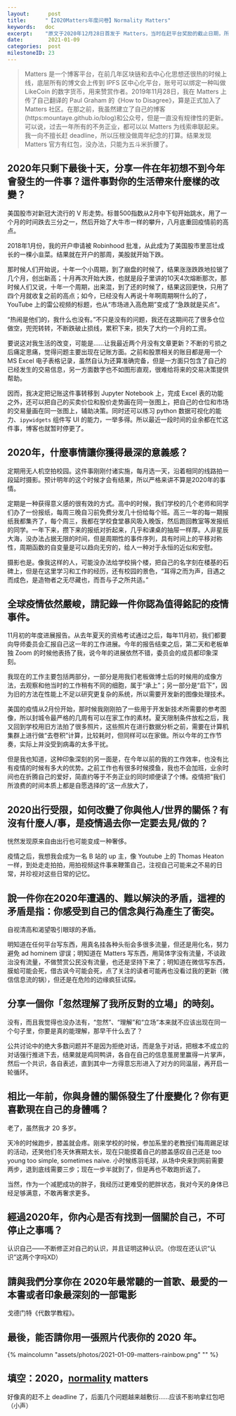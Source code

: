 ```yaml
---
layout:      post
title:      "【2020Matters年度问卷】Normality Matters"
keywords:   doc
excerpt:    "原文于2020年12月28日首发于 Matters，当时在赶平台奖励的截止日期，所以很多东西没有展开写，大家凑合看吧。"
date:        2021-01-09
categories:  post
milestoneID: 23
---
```


> Matters 是一个博客平台，在前几年区块链和去中心化思想还很热的时候上线，底层所有的博文会上传到 IPFS 区中心化平台，账号可以绑定一种叫做 LikeCoin 的数字货币，用来赞赏作者。2019年11月28日，我在 Matters 上传了自己翻译的 Paul Graham 的《How to Disagree》，算是正式加入了 Matters 社区。在那之前，我虽然建立了自己的博客(https:mountaye.github.io/blog)和公众号，但是一直没有规律性的更新。可以说，过去一年所有的不务正业，都可以以 Matters 为线索串联起来。我一向不擅长赶 deadline，所以压根没做周年纪念的打算。结果发现 Matters 官方有红包，没办法，只能为五斗米折腰了。

## 2020年只剩下最後十天，分享一件在年初想不到今年會發生的一件事？這件事對你的生活帶來什麼樣的改變？

美国股市对新冠大流行的 V 形走势。标普500指数从2月中下旬开始跳水，用了一个月的时间跌去三分之一，然后开始了大牛市一样的攀升，八月底重回疫情前的高点。

2018年1月份，我的开户申请被 Robinhood 批准，从此成为了美国股市里茁壮成长的一棵小韭菜。结果就在开户的那周，美股就开始下跌。

那时候人们开始说，十年一个小周期，到了崩盘的时候了，结果涨涨跌跌地拉锯了几个月，创出新高；十月再次开始大跌，也就是段子里讲的10天4次熔断那次，那时候人们又说，十年一个周期，出来混，到了还的时候了，结果这回更快，只用了四个月就收复之前的高点；如今，已经没有人再说十年啊周期啊什么的了，YouTube 上的雷公视频的标题，也从“市场进入高危期”变成了“急跌就是买点”。

“热闹是他们的，我什么也没有。”不只是没有的问题，我还在这期间花了很多仓位做空，兜兜转转，不断跌破止损线，累积下来，损失了大约一个月的工资。

要说这对我生活的改变，可能是……让我最近两个月没有文章更新？不断的亏损之后痛定思痛，觉得问题主要出现在记账方面。之前和股票相关的账目都是用一个 MS Excel 电子表格记录，虽然自认为还算准确完备，但是一方面只包含了自己的已经发生的交易信息，另一方面数字也不如图形直观，很难给将来的交易决策提供帮助。

因而，我决定把记账这件事转移到 Jupyter Notebook 上，完成 Excel 表的功能之外，还可以把自己的买卖价位和股价走势画在同一张图上，把自己的仓位和市场的交易量画在同一张图上，辅助决策。同时还可以练习 python 数据可视化的能力、`ipywidgets` 组件写 UI 的能力，一举多得。所以最近一段时间的业余都在忙这件事，博客也就暂时停更了。

## 2020年，什麼事情讓你獲得最深的意義感？

定期用无人机空拍校园。这件事刚刚付诸实施，每月选一天，沿着相同的线路拍一段延时摄影。预计明年的这个时候才会有结果，所以严格来讲不算是2020年的事情。

定期是一种获得意义感的很有效的方式。高中的时候，我们学校的几个老师和同学们办了一份报纸，每周三晚自习前免费分发几十份给每个班。高三一年的每一期报纸我都集齐了，每个周三，我都在学校食堂暴风吸入晚饭，然后跑回教室等发报纸的同学。一年下来，攒下来的报纸对折起来，几乎和课桌的抽屉一样厚。人非星辰大海，没办法占据无限的时间，但是周期性的事件序列，具有时间上的平移对称性，周期函数的自变量是可以趋向无穷的，给人一种对于永恒的近似和安慰。

摄影也是。像我这样的人，可能没办法给学校捐个楼，把自己的名字刻在楼基的石碑上，但是在这里学习和工作的经历，还有校园的景色，“耳得之而为声，目遇之而成色，是造物者之无尽藏也，而吾与子之所共适。”

## 全球疫情依然嚴峻，請記錄一件你認為值得銘記的疫情事件。

11月初的年度进展报告。从去年夏天的资格考试通过之后，每年11月初，我们都要向导师委员会汇报自己这一年的工作进展。今年的报告结束之后，第二天和老板单独 Zoom 的时候他表扬了我，说今年的进展依然不错，委员会的成员都印象深刻。

我现在的工作主要包括两部分，一部分是用我们老板做博士后的时候用的成像方法，去观察和他当时的工作稍有不同的细胞，属于“承上”；另一部分是“启下”，因为旧的方法在性能上不足以研究更复杂的系统，所以需要开发新的图像处理技术。

美国的疫情从2月份开始，那时候我刚刚拍了一些用于开发新技术所需要的参考图像，所以封城令最严格的几周有可以在家工作的素材。夏天限制条件放松之后，我又回到学校用旧方法拍了很多照片，这些照片在进行数据分析之前，需要在计算机集群上进行做“去卷积”计算，比较耗时，但同样可以在家做。所以今年的工作节奏，实际上并没受到病毒的太多干扰。

但是我也知道，这种印象深刻的另一面是，在今年以前的我的工作效率，也没有比有疫情的时候有多大的优势。之前工作也有很多时候摸鱼，我也不会加班，业余时间也在折腾自己的爱好，简直约等于不务正业的同时顺便读了个博。疫情把“我们所浪费的时间本质上都是自愿选择的”这一点放大了，

## 2020出行受限，如何改變了你與他人/世界的關係？有沒有什麼人/事，是疫情過去你一定要去見/做的？

恍然发现原来自由出行也可能变成一种奢侈。

疫情之后，我想我会成为一名 B 站的 up 主，像 Youtube 上的 Thomas Heaton 一样，到处走走拍拍，用拍视频这件事来鞭策自己，注视自己可能来之不易的日常，并珍视对这些日常的记忆。

## 說一件你在2020年遭遇的、難以解決的矛盾，這裡的矛盾是指：你感受到自己的信念與行為產生了衝突。

自视清高和渴望吸引眼球的矛盾。

明知道在任何平台写东西，用真名挂各种头衔会多很多流量，但还是用化名，努力避免 ad hominem 谬误；明知道在 Matters 写东西，用简体字没有流量，不谈政治没有流量，不做赞赏公民没有流量，也还是坚持下来了；明知道在微信写东西，膜蛤可能会死，借古讽今可能会死，点了关注的读者可能再也没看过我的更新（微信信息流的锅），但还是在危险的边缘疯狂试探。

## 分享一個你「忽然理解了我所反對的立場」的時刻。

没有，而且我觉得也没办法有，“忽然”、“理解”和“立场”本来就不应该出现在同一个句子里，你要是真的能理解，那早干什么去了？

公共讨论中的绝大多数问题并不是因为拒绝对话，而是急于对话，把根本不成立的对话强行推进下去，结果就是鸡同鸭讲，各自在自己的信息茧房里赢得一片掌声，然后一个共识，各自表述，直到其中一方得意忘形进入了对方的同温层，再开启一轮循环。

## 相比一年前，你與身體的關係發生了什麼變化？你有更喜歡現在自己的身體嗎？

老了，虽然我才 20 多岁。

天冷的时候跑步，膝盖就会疼。刚来学校的时候，参加系里的老教授们每周踢足球的活动，还笑他们冬天休赛期太长，现在只能摸着自己的膝盖感叹自己还是 too young too simple, sometimes naive. 小时候练羽毛球，从场中央来到网前需要两步，退到底线需要三步；现在一步半就到了，但是再也不敢跑折返了。

当然，作为一个减肥成功的胖子，我经历过更难受的肥胖状态，我对今天的身体已经足够满意，不敢再奢求更多。

## 經過2020年，你內心是否有找到一個關於自己，不可停止之事嗎？

认识自己——不断修正对自己的认识，并且证明这种认识。（你现在还认识“认识”这两个字吗XD）

## 請與我們分享你在 2020年最常聽的一首歌、最愛的一本書或者印象最深刻的一部電影

戈德门特《代数学教程》。

## 最後，能否請你用一張照片代表你的 2020 年。

{% maincolumn "assets/photos/2021-01-09-matters-rainbow.png" "" %}

## 填空：2020，<u>normality</u> matters

好像真的赶不上 deadline 了，后面几个问题越来越敷衍……应该不影响拿红包吧（小声）